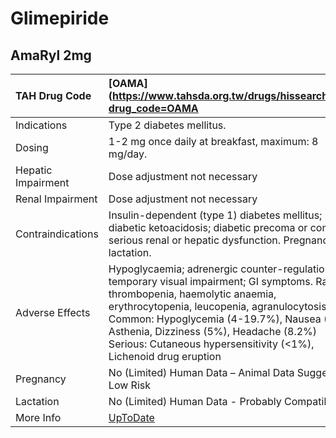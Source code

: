# Glimepiride

## AmaRyl 2mg

| TAH Drug Code      | [OAMA](https://www.tahsda.org.tw/drugs/hissearch.php?drug_code=OAMA                                                                                                                                                                                                                                                                       |
|:-------------------|:------------------------------------------------------------------------------------------------------------------------------------------------------------------------------------------------------------------------------------------------------------------------------------------------------------------------------------------|
| Indications        | Type 2 diabetes mellitus.                                                                                                                                                                                                                                                                                                                 |
| Dosing             | 1-2 mg once daily at breakfast, maximum: 8 mg/day.                                                                                                                                                                                                                                                                                        |
| Hepatic Impairment | Dose adjustment not necessary                                                                                                                                                                                                                                                                                                             |
| Renal Impairment   | Dose adjustment not necessary                                                                                                                                                                                                                                                                                                             |
| Contraindications  | Insulin-dependent (type 1) diabetes mellitus; diabetic ketoacidosis; diabetic precoma or coma; serious renal or hepatic dysfunction. Pregnancy, lactation.                                                                                                                                                                                |
| Adverse Effects    | Hypoglycaemia; adrenergic counter-regulation; temporary visual impairment; GI symptoms. Rarely thrombopenia, haemolytic anaemia, erythrocytopenia, leucopenia, agranulocytosis. Common: Hypoglycemia (4-19.7%), Nausea (5%), Asthenia, Dizziness (5%), Headache (8.2%) Serious: Cutaneous hypersensitivity (<1%), Lichenoid drug eruption |
| Pregnancy          | No (Limited) Human Data – Animal Data Suggest Low Risk                                                                                                                                                                                                                                                                                    |
| Lactation          | No (Limited) Human Data - Probably Compatible                                                                                                                                                                                                                                                                                             |
| More Info          | [UpToDate](https://www.uptodate.com/contents/glimepiride-drug-information)                                                                                                                                                                                                                                                                |

